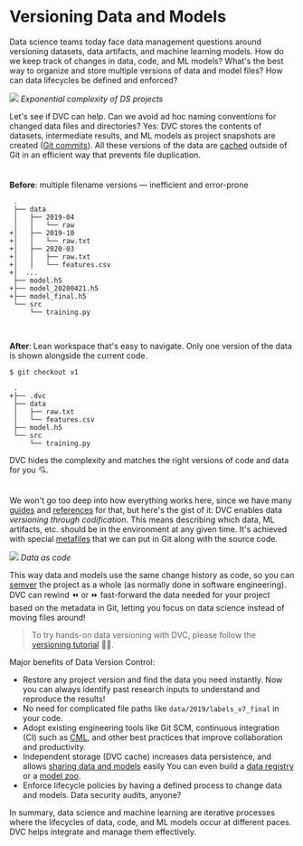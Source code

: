 # Versioning Data and Models

Data science teams today face data management questions around versioning
datasets, data artifacts, and machine learning models. How do we keep track of
changes in data, code, and ML models? What's the best way to organize and store
multiple versions of data and model files? How can data lifecycles be defined
and enforced?

![](/img/data_ver_complex.png) _Exponential complexity of DS projects_

Let's see if DVC can help. Can we avoid ad hoc naming conventions for changed
data files and directories? Yes: DVC stores the contents of datasets,
intermediate results, and ML models as project snapshots are created
([Git commits](<(https://git-scm.com/book/en/v2/Git-Basics-Recording-Changes-to-the-Repository)>)).
All these versions of the data are
[cached](/doc/user-guide/dvc-files-and-directories#structure-of-the-cache-directory)
outside of Git in an efficient way that prevents file duplication.

<div style="display: flex; flex-flow: row wrap; margin: 0 -0.5rem;">
<div style="flex: 1 0 50%; padding: 0.5rem;">

**Before**: multiple filename versions — inefficient and error-prone

```git
 .
 ├── data
 │   ├── 2019-04
 │   │   └── raw
+│   ├── 2019-10
+│   │   └── raw.txt
+│   ├── 2020-03
+│   │   ├── raw.txt
+│   │   └── features.csv
+│  ...
 ├── model.h5
+├── model_20200421.h5
+├── model_final.h5
 └── src
     └── training.py
```

</div>
<div style="flex: 1 0 50%; padding: 0.5rem;">

**After**: Lean <abbr>workspace</abbr> that's easy to navigate. Only one version
of the data is shown alongside the current code.

```dvc
$ git checkout v1
```

```git
 .
+├── .dvc
 ├── data
 │   ├── raw.txt
 │   └── features.csv
 ├── model.h5
 └── src
     └── training.py
```

DVC hides the complexity and matches the right versions of code and data for you
💘.

</div>
</div>

We won't go too deep into how everything works here, since we have many
[guides](/doc/user-guide) and [references](/doc/command-reference) for that, but
here's the gist of it: DVC enables data _versioning through codification_. This
means describing which data, ML artifacts, etc. should be in the environment at
any given time. It's achieved with special
[metafiles](/doc/user-guide/dvc-files-and-directories) that we can put in Git
along with the source code.

![](/img/data-as-code.png) _Data as code_

This way data and models use the same change history as code, so you can
[semver](https://semver.org/) the project as a whole (as normally done in
software engineering). DVC can rewind ⏪ or ⏩ fast-forward the data needed for
your project based on the metadata in Git, letting you focus on data science
instead of moving files around!

> To try hands-on data versioning with DVC, please follow the
> [versioning tutorial](/doc/use-cases/versioning-data-and-model-files/tutorial)
> 👩‍💻.

Major benefits of Data Version Control:

- Restore any project version and find the data you need instantly. Now you can
  always identify past research inputs to understand and reproduce the results!
- No need for complicated file paths like `data/2019/labels_v7_final` in your
  code.
- Adopt existing engineering tools like Git SCM, continuous integration (CI)
  such as [CML](https://cml.dev/), and other best practices that improve
  collaboration and productivity.
- Independent storage (<abbr>DVC cache</abbr>) increases data persistence, and
  allows [sharing data and models](/doc/use-cases/sharing-data-and-model-files)
  easily You can even build a [data registry](/doc/use-cases/data-registries) or
  a [model zoo](/doc/api-reference/open).
- Enforce lifecycle policies by having a defined process to change data and
  models. Data security audits, anyone?

In summary, data science and machine learning are iterative processes where the
lifecycles of data, code, and ML models occur at different paces. DVC helps
integrate and manage them effectively.
